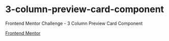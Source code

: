 # 3-column-preview-card-component
Frontend Mentor Challenge - 3 Column Preview Card Component

[Frontend Mentor](https://www.frontendmentor.io/challenges/3column-preview-card-component-pH92eAR2-)
